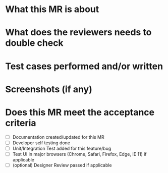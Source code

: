 # What this MR is about

<!-- Summarize of this MR's intentions and changes -->

# What does the reviewers needs to double check

<!-- Note down tricky or confusing code changes that need to be double check -->

# Test cases performed and/or written

<!-- Note down test cases that you have performed -->

# Screenshots (if any)

<!-- If it's UI related changes, take screenshots and highlight the changes -->

# Does this MR meet the acceptance criteria

- [ ] Documentation created/updated for this MR
- [ ] Developer self testing done
- [ ] Unit/Integration Test added for this feature/bug
- [ ] Test UI in major browsers (Chrome, Safari, Firefox, Edge, IE 11) if applicable
- [ ] (optional) Designer Review passed if applicable
